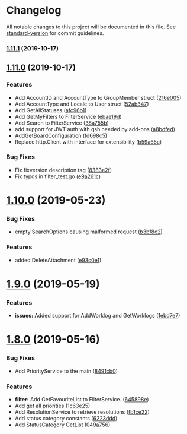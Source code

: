 # Changelog

All notable changes to this project will be documented in this file. See [standard-version](https://github.com/conventional-changelog/standard-version) for commit guidelines.

### [1.11.1](https://github.com/feeltheajf/go-jira/compare/v1.11.0...v1.11.1) (2019-10-17)

## [1.11.0](https://github.com/feeltheajf/go-jira/compare/v1.10.0...v1.11.0) (2019-10-17)


### Features

* Add AccountID and AccountType to GroupMember struct ([216e005](https://github.com/feeltheajf/go-jira/commit/216e0056d6385eba9d31cb37e6ff64314860d2cc))
* Add AccountType and Locale to User struct ([52ab347](https://github.com/feeltheajf/go-jira/commit/52ab34790307144087f0d9bf86c93a2b2209fe46))
* Add GetAllStatuses ([afc96b1](https://github.com/feeltheajf/go-jira/commit/afc96b18d17b77e32cec9e1ac7e4f5dec7e627f5))
* Add GetMyFilters to FilterService ([ebae19d](https://github.com/feeltheajf/go-jira/commit/ebae19dda6afd0e54578f30300bc36012381e99b))
* Add Search to FilterService ([38a755b](https://github.com/feeltheajf/go-jira/commit/38a755b407cd70d11fe2e2897d814552ca29ab51))
* add support for JWT auth with qsh needed by add-ons ([a8bdfed](https://github.com/feeltheajf/go-jira/commit/a8bdfed27ff42a9bb0468b8cf192871780919def))
* AddGetBoardConfiguration ([fd698c5](https://github.com/feeltheajf/go-jira/commit/fd698c57163f248f21285d5ebc6a3bb60d46694f))
* Replace http.Client with interface for extensibility ([b59a65c](https://github.com/feeltheajf/go-jira/commit/b59a65c365dcefd42e135579e9b7ce9c9c006489))


### Bug Fixes

* Fix fixversion description tag ([8383e2f](https://github.com/feeltheajf/go-jira/commit/8383e2f5f145d04f6bcdb47fb12a95b58bdcedfa))
* Fix typos in filter_test.go ([e9a261c](https://github.com/feeltheajf/go-jira/commit/e9a261c52249073345e5895b22e2cf4d7286497a))

# [1.10.0](https://github.com/feeltheajf/go-jira/compare/v1.9.0...v1.10.0) (2019-05-23)


### Bug Fixes

* empty SearchOptions causing malformed request ([b3bf8c2](https://github.com/feeltheajf/go-jira/commit/b3bf8c2))


### Features

* added DeleteAttachment ([e93c0e1](https://github.com/feeltheajf/go-jira/commit/e93c0e1))



# [1.9.0](https://github.com/feeltheajf/go-jira/compare/v1.8.0...v1.9.0) (2019-05-19)


### Features

* **issues:** Added support for AddWorklog and GetWorklogs ([1ebd7e7](https://github.com/feeltheajf/go-jira/commit/1ebd7e7))



# [1.8.0](https://github.com/feeltheajf/go-jira/compare/v1.7.0...v1.8.0) (2019-05-16)


### Bug Fixes

* Add PriorityService to the main ([8491cb0](https://github.com/feeltheajf/go-jira/commit/8491cb0))


### Features

* **filter:** Add GetFavouriteList to FilterService. ([645898e](https://github.com/feeltheajf/go-jira/commit/645898e))
* Add get all priorities ([1c63e25](https://github.com/feeltheajf/go-jira/commit/1c63e25))
* Add ResolutionService to retrieve resolutions ([fb1ce22](https://github.com/feeltheajf/go-jira/commit/fb1ce22))
* Add status category constants ([6223ddd](https://github.com/feeltheajf/go-jira/commit/6223ddd))
* Add StatusCategory GetList ([049a756](https://github.com/feeltheajf/go-jira/commit/049a756))
